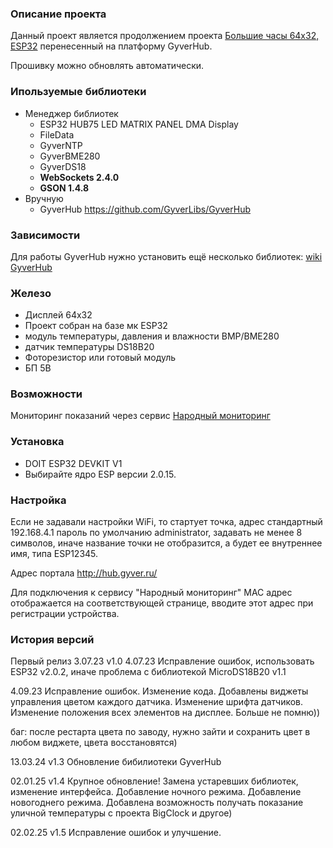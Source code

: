 ### Описание проекта

Данный проект является продолжением проекта [Большие часы 64х32, ESP32](https://community.alexgyver.ru/threads/matrixclock-bolshie-chasy-64x32-esp32.6716/) перенесенный на платформу GyverHub.

Прошивку можно обновлять автоматически.

### Ипользуемые библиотеки

* Менеджер библиотек
    * ESP32 HUB75 LED MATRIX PANEL DMA Display
    * FileData
    * GyverNTP
    * GyverBME280
    * GyverDS18
    * **WebSockets 2.4.0**
    * **GSON 1.4.8**
 * Вручную
    * GyverHub https://github.com/GyverLibs/GyverHub



### Зависимости
Для работы GyverHub нужно установить ещё несколько библиотек:
[wiki GyverHub](https://github.com/GyverLibs/GyverHub/wiki/2.-%D0%9D%D0%B0%D1%87%D0%B0%D0%BB%D0%BE-%D1%80%D0%B0%D0%B1%D0%BE%D1%82%D1%8B)

### Железо

* Дисплей 64х32
* Проект собран на базе мк ESP32
* модуль температуры, давления и влажности BMP/BME280
* датчик температуры DS18B20
* Фоторезистор или готовый модуль
* БП 5В

### Возможности

Мониторинг показаний через сервис [Народный мониторинг](https://narodmon.ru/?invite=asm)

### Установка

* DOIT ESP32 DEVKIT V1
* Выбирайте ядро ESP версии 2.0.15.

### Настройка

Если не задавали настройки WiFi, то стартует точка, адрес стандартный 192.168.4.1 пароль по умолчанию administrator, задавать не менее 8 символов, иначе название точки не отобразится, а будет ее внутреннее имя, типа ESP12345.

Адрес портала http://hub.gyver.ru/

Для подключения к сервису "Народный мониторинг" MAC адрес отображается на соответствующей странице, вводите этот адрес при регистрации устройства.

### История версий

Первый релиз 3.07.23 v1.0
4.07.23 Исправление ошибок, использовать ESP32 v2.0.2, иначе проблема с библиотекой MicroDS18B20 v1.1

4.09.23 Исправление ошибок. Изменение кода. Добавлены виджеты управления цветом каждого датчика. Изменение шрифта датчиков. Изменение положения всех элементов на дисплее. Больше не помню))

баг: после рестарта цвета по заводу, нужно зайти и сохранить цвет в любом виджете, цвета восстановятся)

13.03.24 v1.3 Обновление бибилиотеки GyverHub

02.01.25 v1.4 Крупное обновление! Замена устаревших библиотек, изменение интерфейса. Добавление ночного режима. Добавление новогоднего режима. Добавлена возможность получать показание уличной температуры с проекта BigClock и другое) 

02.02.25 v1.5 Исправление ошибок и улучшение.
